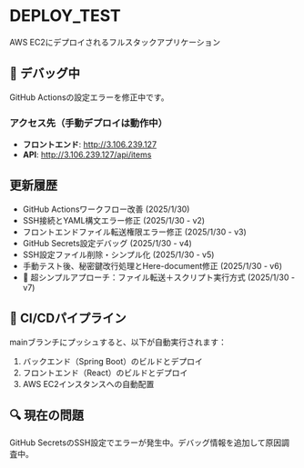 # DEPLOY_TEST

AWS EC2にデプロイされるフルスタックアプリケーション

## 🔧 **デバッグ中**
GitHub Actionsの設定エラーを修正中です。

### アクセス先（手動デプロイは動作中）
- **フロントエンド**: http://3.106.239.127
- **API**: http://3.106.239.127/api/items

## 更新履歴
- GitHub Actionsワークフロー改善 (2025/1/30)
- SSH接続とYAML構文エラー修正 (2025/1/30 - v2)
- フロントエンドファイル転送権限エラー修正 (2025/1/30 - v3)
- GitHub Secrets設定デバッグ (2025/1/30 - v4)
- SSH設定ファイル削除・シンプル化 (2025/1/30 - v5)
- 手動テスト後、秘密鍵改行処理とHere-document修正 (2025/1/30 - v6)
- 🔄 超シンプルアプローチ：ファイル転送＋スクリプト実行方式 (2025/1/30 - v7)

## 🚀 **CI/CDパイプライン**
mainブランチにプッシュすると、以下が自動実行されます：
1. バックエンド（Spring Boot）のビルドとデプロイ
2. フロントエンド（React）のビルドとデプロイ
3. AWS EC2インスタンスへの自動配置

## 🔍 **現在の問題**
GitHub SecretsのSSH設定でエラーが発生中。デバッグ情報を追加して原因調査中。
